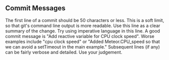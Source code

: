 ## Commit Messages

The first line of a commit should be 50 characters or less. This is a soft limit, so that git's command line output is more readable. Use this line as a clear summary of the change. Try using imperative language in this line. A good commit message is "Add reactive variable for CPU clock speed". Worse examples include "cpu clock speed" or "Added Meteor.CPU_speed so that we can avoid a setTimeout in the main example."
Subsequent lines (if any) can be fairly verbose and detailed. Use your judgement.
